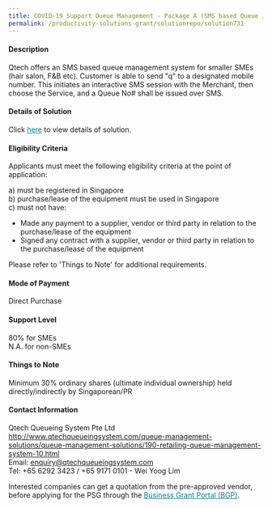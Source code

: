 ```yaml
---
title: COVID-19 Support Queue Management - Package A (SMS based Queue Joining)
permalink: /productivity-solutions-grant/solutionrepo/solution731
---
```


#### Description

Qtech offers an SMS based queue management system for smaller SMEs (hair salon, F&B etc). Customer is able to send "q" to a designated mobile number. This initiates an interactive SMS session with the Merchant, then choose the Service, and a Queue No# shall be issued over SMS.


#### Details of Solution

Click <a href='https://govassist.gobusiness.gov.sg/images/psg/QTech_Annex_3_Part_1.pdf' style='color:#037e8a'>here</a> to view details of solution.

#### Eligibility Criteria

Applicants must meet the following eligibility criteria at the point of application:

a) must be registered in Singapore <br>
b) purchase/lease of the equipment must be used in Singapore <br>
c) must not have:
- Made any payment to a supplier, vendor or third party in relation to the purchase/lease of the equipment
- Signed any contract with a supplier, vendor or third party in relation to the purchase/lease of the equipment

Please refer to 'Things to Note' for additional requirements.

#### Mode of Payment
Direct Purchase

#### Support Level
80% for SMEs <br>
N.A. for non-SMEs

#### Things to Note
Minimum 30% ordinary shares (ultimate individual ownership) held directly/indirectly by Singaporean/PR

#### Contact Information
Qtech Queueing System Pte Ltd<br>http://www.qtechqueueingsystem.com/queue-management-solutions/queue-management-solutions/190-retailing-queue-management-system-10.html<br>Email: enquiry@qtechqueueingsystem.com<br>Tel: +65 6292 3423 / +65 9171 0101 - Wei Yoog Lim

Interested companies can get a quotation from the pre-approved vendor, before applying for the PSG through the <a target='_blank' style='color:#037e8a' href='https://www.businessgrants.gov.sg/'>Business Grant Portal (BGP)</a>.
